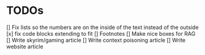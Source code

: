 # TODOs
[] Fix lists so the numbers are on the inside of the text instead of the outside
[x] fix code blocks extending to fit
[] Footnotes
[] Make nice boxes for RAG
[] Write skyrim/gaming article
[] Write context poisoning article
[] Write website article
